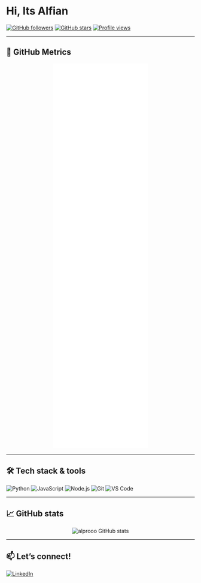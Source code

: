 # Hi, Its Alfian

[![GitHub followers](https://img.shields.io/github/followers/alprooo?label=Followers&style=social)](https://github.com/alprooo)
[![GitHub stars](https://img.shields.io/github/stars/alprooo?label=Stars&style=social)](https://github.com/alprooo?tab=stars)
[![Profile views](https://komarev.com/ghpvc/?username=alprooo&color=blue)](https://github.com/alprooo)

---

## 🚀 GitHub Metrics

<!-- Metrics image generated by GitHub Actions -->
<p align="center">
  <img src="https://github.com/alprooo/alprooo/blob/main/github-metrics.svg" alt="GitHub Metrics" />
</p>

---

## 🛠 Tech stack & tools
<!-- Just an example, adjust to your skills -->
![Python](https://img.shields.io/badge/-Python-3776AB?style=flat-square&logo=python&logoColor=white)
![JavaScript](https://img.shields.io/badge/-JavaScript-F7DF1E?style=flat-square&logo=javascript&logoColor=black)
![Node.js](https://img.shields.io/badge/-Node.js-339933?style=flat-square&logo=node.js&logoColor=white)
![Git](https://img.shields.io/badge/-Git-F05032?style=flat-square&logo=git&logoColor=white)
![VS Code](https://img.shields.io/badge/-VSCode-007ACC?style=flat-square&logo=visual-studio-code&logoColor=white)

---

## 📈 GitHub stats

<p align="center">
  <img src="https://github-readme-stats.vercel.app/api?username=alprooo&show_icons=true&theme=default" alt="alprooo GitHub stats" />
</p>

---

## 📫 Let’s connect!
[![LinkedIn](https://img.shields.io/badge/-LinkedIn-blue?style=flat-square&logo=linkedin)](https://linkedin.com/in/alfianrsa)
